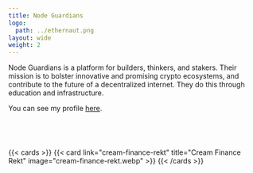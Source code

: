 ```yaml
---
title: Node Guardians
logo:
  path: ../ethernaut.png
layout: wide
weight: 2
---
```


Node Guardians is a platform for builders, thinkers, and stakers. Their mission is to bolster innovative and promising crypto ecosystems, and contribute to the future of a decentralized internet. They do this through education and infrastructure.

You can see my profile [here](https://nodeguardians.io/character/c6fabb197db9).

## </br>

{{< cards >}}
{{< card link="cream-finance-rekt" title="Cream Finance Rekt" image="cream-finance-rekt.webp" >}}
{{< /cards >}}

